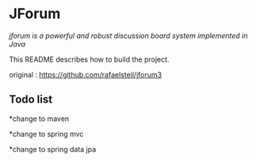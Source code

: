 JForum
============

*jforum is a powerful and robust discussion board system implemented in Java*

This README describes how to build the project.

original :  https://github.com/rafaelsteil/jforum3

Todo list
---------------
*change to maven

*change to spring mvc

*change to spring data jpa
